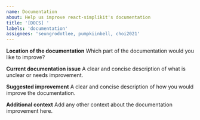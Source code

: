 ```yaml
---
name: Documentation
about: Help us improve react-simplikit's documentation
title: '[DOCS] '
labels: 'documentation'
assignees: 'seungrodotlee, pumpkiinbell, choi2021'
---
```


**Location of the documentation**
Which part of the documentation would you like to improve?

<!-- **개선이 필요한 문서의 위치**
어떤 문서의 어떤 부분을 개선하고 싶으신가요? -->

**Current documentation issue**
A clear and concise description of what is unclear or needs improvement.

<!-- **현재 문서의 문제점**
현재 문서의 어떤 부분이 불명확하거나 개선이 필요한지 설명해주세요. -->

**Suggested improvement**
A clear and concise description of how you would improve the documentation.

<!-- **제안하는 개선사항**
문서를 어떻게 개선하면 좋을지 설명해주세요. -->

**Additional context**
Add any other context about the documentation improvement here.

<!-- **추가 정보**
문서 개선에 대한 다른 맥락이나 정보가 있다면 여기에 추가해주세요. -->
